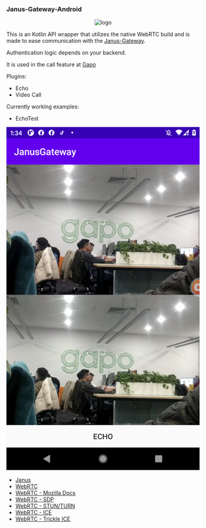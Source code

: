 ### Janus-Gateway-Android

<p align="center">
  <img alt="logo" src="https://raw.githubusercontent.com/meetecho/janus-mobile-sdk/master/docs/_media/logo.png"/>
</p>

This is an Kotlin API wrapper that utilizes the native WebRTC build and is made to ease communication with the [Janus-Gateway](https://github.com/meetecho/janus-mobile-sdk).

Authentication logic depends on your backend.

It is used in the call feature at [Gapo](https://www.gapo.vn)

Plugins:
 - Echo
 - Video Call

Currently working examples:
 - EchoTest

![echo](images/janus_echo_demo.png?raw=true)

* [Janus](https://janus.conf.meetecho.com)
* [WebRTC](https://webrtc.org)
* [WebRTC - Mozilla Docs](https://developer.mozilla.org/en-US/docs/Web/API/WebRTC_API)
* [WebRTC - SDP](https://www.tutorialspoint.com/webrtc/webrtc_session_description_protocol.htm)
* [WebRTC - STUN/TURN](https://www.html5rocks.com/en/tutorials/webrtc/infrastructure/)
* [WebRTC - ICE](https://developer.mozilla.org/en-US/docs/Glossary/ICE)
* [WebRTC - Trickle ICE](https://webrtcglossary.com/trickle-ice/)
